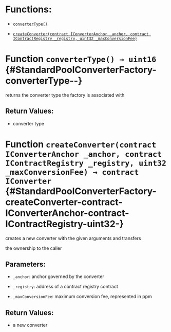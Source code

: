 # Functions:

- [`converterType()`](#StandardPoolConverterFactory-converterType--)

- [`createConverter(contract IConverterAnchor _anchor, contract IContractRegistry _registry, uint32 _maxConversionFee)`](#StandardPoolConverterFactory-createConverter-contract-IConverterAnchor-contract-IContractRegistry-uint32-)

# Function `converterType() → uint16` {#StandardPoolConverterFactory-converterType--}

returns the converter type the factory is associated with

## Return Values:

- converter type

# Function `createConverter(contract IConverterAnchor _anchor, contract IContractRegistry _registry, uint32 _maxConversionFee) → contract IConverter` {#StandardPoolConverterFactory-createConverter-contract-IConverterAnchor-contract-IContractRegistry-uint32-}

creates a new converter with the given arguments and transfers

the ownership to the caller

## Parameters:

- `_anchor`:            anchor governed by the converter

- `_registry`:          address of a contract registry contract

- `_maxConversionFee`:  maximum conversion fee, represented in ppm

## Return Values:

- a new converter
